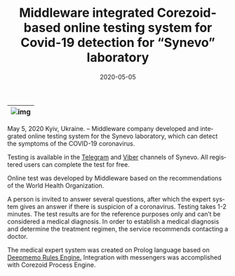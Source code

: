 ﻿---
date: '2020-05-05'
url: 'synevo-covid19-corezoid'
next: 'glovo-rasnovsky-corezoid'
title: 'Middleware integrated Corezoid-based online testing system for Covid-19 detection for “Synevo” laboratory'
description: 'Online test was developed by Middleware based on the recommendations of the World Health Organization.'
image: '/images/synevo-covid19-corezoid.png'
category:
    - 'Use cases'
subcategory:
    - 'Enterprise'
tags:
    - 'synevo'
    - 'diagnostic'
    - 'covid19'
    - 'messenger'
    - 'telegram'
    - 'viber'
    - 'corezoid'
lang: 'en'
---

| ![img](../images/synevo-covid19-corezoid.png) |
| :---: |


May 5, 2020 Kyiv, Ukraine. – Middleware company developed and integrated online testing system for the Synevo laboratory, which can detect the symptoms of the COVID-19 coronavirus.

Testing is available in the [Telegram](http://t.me/SynevoLab_bot) and [Viber](https://tinyurl.com/synevoViberBot) channels of Synevo. All registered users can complete the test for free.

Online test was developed by Middleware based on the recommendations of the World Health Organization.
  
A person is invited to answer several questions, after which the expert system gives an answer if there is suspicion of a coronavirus. Testing takes 1-2 minutes. The test results are for the reference purposes only and can’t be considered a medical diagnosis. In order to establish a medical diagnosis and determine the treatment regimen, the service recommends contacting a doctor.

The medical expert system was created on Prolog language based on [Deepmemo Rules Engine.](http://deepmemo.ai/) Integration with messengers was accomplished with Corezoid Process Engine.
